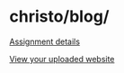 # christo/blog/

[Assignment details](/homework/blog)

[View your uploaded website](http://cfc2017.mpaulweeks.com/students/christo/blog/)
